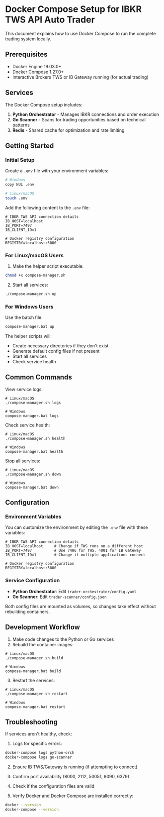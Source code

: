 # Docker Compose Setup for IBKR TWS API Auto Trader

This document explains how to use Docker Compose to run the complete trading system locally.

## Prerequisites

- Docker Engine 19.03.0+
- Docker Compose 1.27.0+
- Interactive Brokers TWS or IB Gateway running (for actual trading)

## Services

The Docker Compose setup includes:

1. **Python Orchestrator** - Manages IBKR connections and order execution
2. **Go Scanner** - Scans for trading opportunities based on technical patterns
3. **Redis** - Shared cache for optimization and rate limiting

## Getting Started

### Initial Setup

Create a `.env` file with your environment variables:

```bash
# Windows
copy NUL .env

# Linux/macOS
touch .env
```

Add the following content to the `.env` file:

```
# IBKR TWS API connection details
IB_HOST=localhost
IB_PORT=7497
IB_CLIENT_ID=1

# Docker registry configuration
REGISTRY=localhost:5000
```

### For Linux/macOS Users

1. Make the helper script executable:

```bash
chmod +x compose-manager.sh
```

2. Start all services:

```bash
./compose-manager.sh up
```

### For Windows Users

Use the batch file:

```cmd
compose-manager.bat up
```

The helper scripts will:
- Create necessary directories if they don't exist
- Generate default config files if not present
- Start all services
- Check service health

## Common Commands

View service logs:
```
# Linux/macOS
./compose-manager.sh logs

# Windows
compose-manager.bat logs
```

Check service health:
```
# Linux/macOS
./compose-manager.sh health

# Windows
compose-manager.bat health
```

Stop all services:
```
# Linux/macOS
./compose-manager.sh down

# Windows
compose-manager.bat down
```

## Configuration

### Environment Variables

You can customize the environment by editing the `.env` file with these variables:

```
# IBKR TWS API connection details
IB_HOST=localhost     # Change if TWS runs on a different host
IB_PORT=7497          # Use 7496 for TWS, 4001 for IB Gateway
IB_CLIENT_ID=1        # Change if multiple applications connect

# Docker registry configuration
REGISTRY=localhost:5000
```

### Service Configuration

- **Python Orchestrator**: Edit `trader-orchestrator/config.yaml`
- **Go Scanner**: Edit `trader-scanner/config.json`

Both config files are mounted as volumes, so changes take effect without rebuilding containers.

## Development Workflow

1. Make code changes to the Python or Go services
2. Rebuild the container images:

```
# Linux/macOS
./compose-manager.sh build

# Windows
compose-manager.bat build
```

3. Restart the services:

```
# Linux/macOS
./compose-manager.sh restart

# Windows
compose-manager.bat restart
```

## Troubleshooting

If services aren't healthy, check:

1. Logs for specific errors:
```bash
docker-compose logs python-orch
docker-compose logs go-scanner
```

2. Ensure IB TWS/Gateway is running (if attempting to connect)

3. Confirm port availability (8000, 2112, 50051, 9090, 6379)

4. Check if the configuration files are valid

5. Verify Docker and Docker Compose are installed correctly:
```bash
docker --version
docker-compose --version
``` 